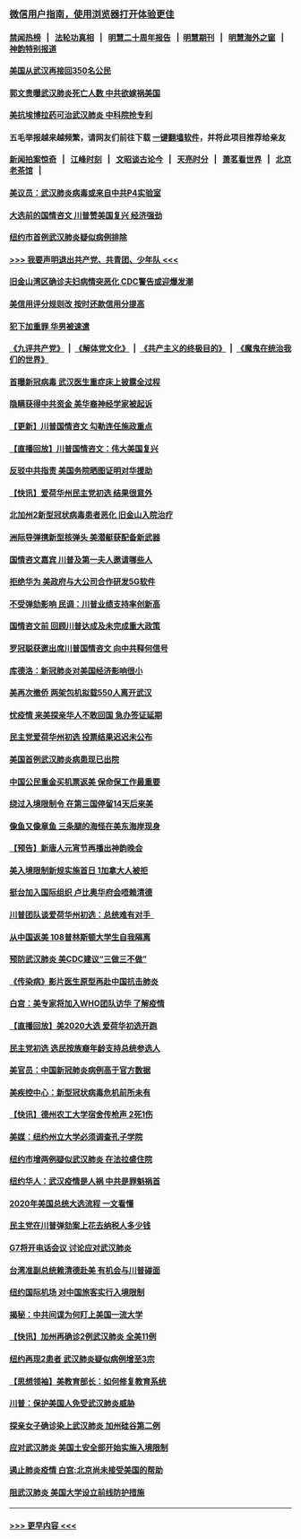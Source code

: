 ### [微信用户指南，使用浏览器打开体验更佳](https://github.com/gfw-breaker/banned-news1/blob/master/indexes/wechat-guide.md?t=0)
#### [禁闻热榜](热点新闻.md?t=0)  &nbsp;&nbsp;|&nbsp;&nbsp; [法轮功真相](https://github.com/gfw-breaker/truth/blob/master/README.md?t=0) &nbsp;&nbsp;|&nbsp;&nbsp; [明慧二十周年报告](https://github.com/gfw-breaker/mh-reports/blob/master/README.md?t=0) &nbsp;&nbsp;|&nbsp;&nbsp;[明慧期刊](https://github.com/gfw-breaker/mh-qikan) &nbsp;&nbsp;|&nbsp;&nbsp; [明慧海外之窗](https://github.com/gfw-breaker/mh-news/blob/master/README.md?t=0) &nbsp;&nbsp;|&nbsp;&nbsp; [神韵特别报道](https://github.com/gfw-breaker/mh-news/blob/master/shenyun.md?t=0)
#### [美国从武汉再接回350名公民](../pages/nsc412/n11846705.md?t=02060056) 
#### [郭文贵曝武汉肺炎死亡人数 中共欲嫁祸美国](../pages/nsc412/n11846240.md?t=02060056) 
#### [美抗埃博拉药可治武汉肺炎 中科院抢专利](../pages/nsc412/n11846409.md?t=02060056) 
#### 五毛举报越来越频繁，请网友们前往下载 [一键翻墙软件](https://github.com/gfw-breaker/ssr-accounts)，并将此项目推荐给亲友
#### [新闻拍案惊奇](https://github.com/gfw-breaker/banned-news1/blob/master/pages/link4.md) &nbsp;&nbsp;|&nbsp;&nbsp; [江峰时刻](https://github.com/gfw-breaker/banned-news1/blob/master/pages/link4.md) &nbsp;&nbsp;|&nbsp;&nbsp; [文昭谈古论今](https://github.com/gfw-breaker/banned-news1/blob/master/pages/link4.md) &nbsp;&nbsp;|&nbsp;&nbsp; [天亮时分](https://github.com/gfw-breaker/banned-news1/blob/master/pages/link4.md) &nbsp;&nbsp;|&nbsp;&nbsp; [萧茗看世界](https://github.com/gfw-breaker/banned-news1/blob/master/pages/link4.md) &nbsp;&nbsp;|&nbsp;&nbsp; [北京老茶馆](https://github.com/gfw-breaker/banned-news1/blob/master/pages/link4.md) &nbsp;&nbsp;|&nbsp;&nbsp; 
#### [美议员：武汉肺炎病毒或来自中共P4实验室](../pages/nsc412/n11846043.md?t=02060056) 
#### [大选前的国情咨文 川普赞美国复兴 经济强劲](../pages/nsc412/n11845526.md?t=02060056) 
#### [纽约市首例武汉肺炎疑似病例排除](../pages/nsc412/n11844989.md?t=02060056) 
#### [>>> 我要声明退出共产党、共青团、少年队 <<<](https://github.com/begood0513/goodnews/blob/master/quit/letter.md) 
#### [旧金山湾区确诊夫妇病情突恶化 CDC警告或迎爆发潮](../pages/nsc412/n11845730.md?t=02060056) 
#### [美信用评分规则改  按时还款信用分提高](../pages/nsc412/n11845488.md?t=02060056) 
#### [犯下加重罪 华男被速遣](../pages/nsc412/n11845476.md?t=02060056) 
#### [《九评共产党》](https://github.com/begood0513/9ping.md/blob/master/README.md) &nbsp;|&nbsp; [《解体党文化》](../../../../jtdwh.md/blob/master/README.md)  &nbsp;|&nbsp; [《共产主义的终极目的》](../../../../gczydzjmd.md/blob/master/README.md) &nbsp;|&nbsp; [《魔鬼在统治我们的世界》](../../../../mgztzwmdsj.md/blob/master/README.md) 
#### [首曝新冠病毒 武汉医生重症床上披露全过程](../pages/nsc412/n11845150.md?t=02060056) 
#### [隐瞒获得中共资金 美华裔神经学家被起诉](../pages/nsc412/n11844879.md?t=02060056) 
#### [【更新】川普国情咨文 勾勒连任施政重点](../pages/nsc412/n11845223.md?t=02060056) 
#### [【直播回放】川普国情咨文：伟大美国复兴](../pages/nsc412/n11842079.md?t=02060056) 
#### [反驳中共指责 美国务院晒图证明对华援助](../pages/nsc412/n11844859.md?t=02060056) 
#### [【快讯】爱荷华州民主党初选 结果很意外](../pages/nsc412/n11844878.md?t=02060056) 
#### [北加州2新型冠状病毒患者恶化 旧金山入院治疗](../pages/nsc412/n11844842.md?t=02060056) 
#### [洲际导弹携新型核弹头 美潜艇获配备新武器](../pages/nsc412/n11844680.md?t=02060056) 
#### [国情咨文嘉宾 川普及第一夫人邀请哪些人](../pages/nsc412/n11844712.md?t=02060056) 
#### [拒绝华为 美政府与大公司合作研发5G软件](../pages/nsc412/n11844625.md?t=02060056) 
#### [不受弹劾影响 民调：川普业绩支持率创新高](../pages/nsc412/n11844622.md?t=02060056) 
#### [国情咨文前 回顾川普达成及未完成重大政策](../pages/nsc412/n11844581.md?t=02060056) 
#### [罗冠聪获邀出席川普国情咨文 向中共释何信号](../pages/nsc412/n11844355.md?t=02060056) 
#### [库德洛：新冠肺炎对美国经济影响很小](../pages/nsc412/n11844418.md?t=02060056) 
#### [美再次撤侨 两架包机拟载550人离开武汉](../pages/nsc412/n11844407.md?t=02060056) 
#### [忧疫情 来美探亲华人不敢回国 急办签证延期](../pages/nsc412/n11843344.md?t=02060056) 
#### [民主党爱荷华州初选 投票结果迟迟未公布](../pages/nsc412/n11844207.md?t=02060056) 
#### [美国首例武汉肺炎病患现已出院](../pages/nsc412/n11842740.md?t=02060056) 
#### [中国公民重金买机票返美 保命保工作最重要](../pages/nsc412/n11843282.md?t=02060056) 
#### [绕过入境限制令  在第三国停留14天后来美](../pages/nsc412/n11843341.md?t=02060056) 
#### [像鱼又像章鱼 三条腿的海怪在美东海岸现身](../pages/nsc412/n11843092.md?t=02060056) 
#### [【预告】新唐人元宵节再播出神韵晚会](../pages/nsc412/n11843192.md?t=02060056) 
#### [美入境限制新规实施首日 1加拿大人被拒](../pages/nsc412/n11843058.md?t=02060056) 
#### [挺台加入国际组织 卢比奥华府会唔赖清德](../pages/nsc412/n11843023.md?t=02060056) 
#### [川普团队谈爱荷华州初选：总统难有对手  ](../pages/nsc412/n11842867.md?t=02060056) 
#### [从中国返美 108普林斯顿大学生自我隔离](../pages/nsc412/n11842714.md?t=02060056) 
#### [预防武汉肺炎 美CDC建议“三做三不做”](../pages/nsc412/n11842700.md?t=02060056) 
#### [《传染病》影片医生原型再赴中国抗击肺炎](../pages/nsc412/n11842626.md?t=02060056) 
#### [白宫：美专家将加入WHO团队访华 了解疫情](../pages/nsc412/n11842198.md?t=02060056) 
#### [【直播回放】美2020大选 爱荷华初选开跑](../pages/nsc412/n11841820.md?t=02060056) 
#### [民主党初选 选民按族裔年龄支持总统参选人](../pages/nsc412/n11842239.md?t=02060056) 
#### [美官员：中国新冠肺炎病例高于官方数据](../pages/nsc412/n11842452.md?t=02060056) 
#### [美疾控中心：新型冠状病毒危机前所未有](../pages/nsc412/n11842406.md?t=02060056) 
#### [【快讯】德州农工大学宿舍传枪声 2死1伤](../pages/nsc412/n11842279.md?t=02060056) 
#### [美媒：纽约州立大学必须调查孔子学院](../pages/nsc412/n11840637.md?t=02060056) 
#### [纽约市增两例疑似武汉肺炎 在法拉盛住院](../pages/nsc412/n11840625.md?t=02060056) 
#### [纽约华人：武汉疫情是人祸 中共是罪魁祸首](../pages/nsc412/n11840631.md?t=02060056) 
#### [2020年美国总统大选流程 一文看懂](../pages/nsc412/n11842056.md?t=02060056) 
#### [民主党在川普弹劾案上花去纳税人多少钱](../pages/nsc412/n11841941.md?t=02060056) 
#### [G7将开电话会议 讨论应对武汉肺炎](../pages/nsc412/n11841658.md?t=02060056) 
#### [台湾准副总统赖清德赴美 有机会与川普碰面](../pages/nsc412/n11841332.md?t=02060056) 
#### [纽约国际机场  对中国旅客实行入境限制](../pages/nsc412/n11840619.md?t=02060056) 
#### [揭秘：中共间谍为何盯上美国一流大学](../pages/nsc412/n11840270.md?t=02060056) 
#### [【快讯】加州再确诊2例武汉肺炎 全美11例](../pages/nsc412/n11840339.md?t=02060056) 
#### [纽约再现2患者 武汉肺炎疑似病例增至3宗](../pages/nsc412/n11840010.md?t=02060056) 
#### [【思想领袖】美教育部长：如何修复教育系统](../pages/nsc412/n11690865.md?t=02060056) 
#### [川普：保护美国人免受武汉肺炎威胁](../pages/nsc412/n11839718.md?t=02060056) 
#### [探亲女子确诊染上武汉肺炎 加州硅谷第二例](../pages/nsc412/n11839784.md?t=02060056) 
#### [应对武汉肺炎 美国土安全部开始实施入境限制](../pages/nsc412/n11839729.md?t=02060056) 
#### [遏止肺炎疫情 白宫:北京尚未接受美国的帮助](../pages/nsc412/n11839660.md?t=02060056) 
#### [阻武汉肺炎 美国大学设立前线防护措施](../pages/nsc412/n11839479.md?t=02060056) 

----
#### [ >>> 更早内容 <<< ](../indexes/nsc412-earlier.md)
